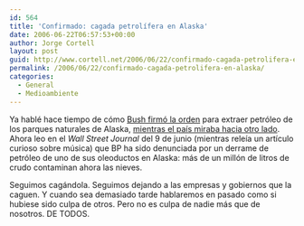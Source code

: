 ```yaml
---
id: 564
title: 'Confirmado: cagada petrolí­fera en Alaska'
date: 2006-06-22T06:57:53+00:00
author: Jorge Cortell
layout: post
guid: http://www.cortell.net/2006/06/22/confirmado-cagada-petrolifera-en-alaska/
permalink: /2006/06/22/confirmado-cagada-petrolifera-en-alaska/
categories:
  - General
  - Medioambiente
---
```

Ya hablé hace tiempo de cómo <a title="Bush firma petróleo" target="_blank" href="http://www.cortell.net/2006/04/28/como-joder-el-artico-escondido-en-defensa/">Bush firmó la orden</a> para extraer petróleo de los parques naturales de Alaska, <a title="mientras miran hacia otro lado" target="_blank" href="http://www.cortell.net/2005/12/24/mientras-miran-hacia-otro-lado-en-eeuu/">mientras el paí­s miraba hacia otro lado</a>. Ahora leo en el _Wall Street Journal_ del 9 de junio (mientras releí­a un artí­culo curioso sobre música) que BP ha sido denunciada por un derrame de petróleo de uno de sus oleoductos en Alaska: más de un millón de litros de crudo contaminan ahora las nieves.

Seguimos cagándola. Seguimos dejando a las empresas y gobiernos que la caguen. Y cuando sea demasiado tarde hablaremos en pasado como si hubiese sido culpa de otros. Pero no es culpa de nadie más que de nosotros. DE TODOS.